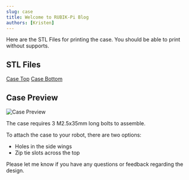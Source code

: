 ```yaml
---
slug: case
title: Welcome to RUBIK-Pi Blog
authors: [Kristen]
---
```

Here are the STL Files for printing the case. You should be able to print without supports. 

<!-- truncate -->

## STL Files

[Case Top](./Case-top.stl)
[Case Bottom](./Case-bottom.stl)

## Case Preview 
![Case Preview](./case.jpg)

The case requires 3 M2.5x35mm long bolts to assemble. 

To attach the case to your robot, there are two options:
- Holes in the side wings
- Zip tie slots across the top


Please let me know if you have any questions or feedback regarding the design. 

<!-- truncate ![RUBIK-Pi in Action](./rubik-pi-action.jpg)-->
